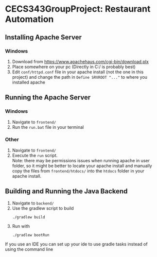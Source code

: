# CECS343GroupProject: Restaurant Automation

## Installing Apache Server
### Windows
1. Download from https://www.apachehaus.com/cgi-bin/download.plx
2. Place somewhere on your pc (Directly in C:/ is probably best)
3. Edit ```conf/httpd.conf``` file in your apache install (not the one in this project) and change the path in ```Define SRVROOT "..."``` to where you installed apache
   
## Running the Apache Server
### Windows
1. Navigate to ```frontend/```
2. Run the ```run.bat``` file in your terminal
### Other
1. Navigate to ```frontend/```
2. Execute the ```run``` script.\
   Note: there may be permissions issues when running apache in user folder, so it might be better to locate your apache install and manually copy the files from ```frontend/htdocs/``` into the ```htdocs``` folder in your apache install.


## Building and Running the Java Backend
1. Navigate to ```backend/```
2. Use the gradlew script to build
   ```
   ./gradlew build
   ```
4. Run with
   ```
   ./gradlew bootRun
   ```
If you use an IDE you can set up your ide to use gradle tasks instead of using the command line
